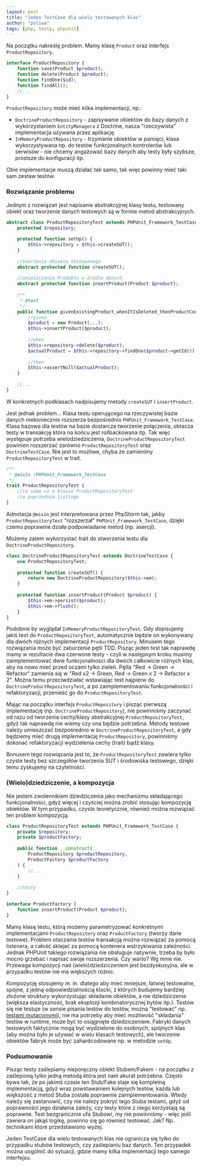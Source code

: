 ```yaml
---
layout: post
title: "Jeden TestCase dla wielu testowanych klas"
author: "psliwa"
tags: [php, testy, phpunit]
---
```


Na początku nakreślę problem. Mamy klasę `Product` oraz interfejs `ProductRepository`.

```php
interface ProductRepository {
    function save(Product $product);
    function delete(Product $product);
    function findOne($id);
    function findAll();
    //...
}
```

`ProductRepository` może mieć kilka implementacji, np.:

* `DoctrineProductRepository` - zapisywanie obiektów do bazy danych z wykorzystaniem `EntityManagera` z Doctrine, nasza "rzeczywista" implementacja używana przez aplikację
* `InMemoryProductRepository` - trzymanie obiektów w pamięci, klasa wykorzystywana np. do testów funkcjonalnych kontrolerów lub serwisów - nie chcemy angażować bazy danych aby testy były szybsze, prostsze do konfiguracji itp.

Obie implementacje muszą działać tak samo, tak więc powinny mieć taki sam zestaw testów.

### Rozwiązanie problemu

Jednym z rozwiązań jest napisanie abstrakcyjnej klasy testu, testowany obiekt oraz tworzenie danych testowych są w formie metod abstrakcyjnych.

```php
abstract class ProductRepositoryTest extends PHPUnit_Framework_TestCase {
    protected $repository;
    
    protected function setUp() {
        $this->repository = $this->createSUT();
    }
    
    //tworzenie obiektu testowanego
    abstract protected function createSUT();
    
    //umieszczanie Produktu w źródle danych    
    abstract protected function insertProduct(Product $product);
    
    /**
     * @test
     */
    public function givenExistingProduct_whenItIsDeleted_thenProductCouldNotBeFound() {    
        //given        
        $product = new Product(...);
        $this->insertProduct($product);
        
        //when        
        $this->repository->delete($product);
        $actualProduct = $this->repository->findOne($product->getId());
        
        //then        
        $this->assertNull($actualProduct);
    }
    
    //...
}
```

W konkretnych podklasach nadpisujemy metody `createSUT` i `insertProduct`.

Jest jednak problem... Klasa testu operującego na rzeczywistej bazie danych niekoniecznie rozszerza bezpośrednio `PHPUnit_Framework_TestCase`. Klasa bazowa dla testów na bazie dostarcza tworzenie połączenia, obtacza testy w transakcję która na końcu jest rollbackowana itp. Tak więc występuje potrzeba wielodziedziczenia, `DoctrineProductRepositoryTest` powinien rozszerzać zarówno `ProductRepositoryTest` oraz `DoctrineTestCase`. Nie jest to możliwe, chyba że zamienimy `ProductRepositoryTest` w trait.

```php
/**
 * @mixin \PHPUnit_Framework_TestCase
 */
trait ProductRepositoryTest {
    //to samo co w klasie ProductRepositoryTest
    //w poprzednim listingu
}
```

Adnotacja `@mixin` jest interpretowana przez PhpStorm tak, jakby `ProductRepositoryTest` "rozszerzał" `PHPUnit_Framework_TestCase`, dzięki czemu poprawnie działa podpowiadanie metod (np. asercji).

Możemy zatem wykorzystać trait do stworzenia testu dla `DoctrineProductRepository`.

```php
class DoctrineProductRepositoryTest extends DoctrineTestCase {
    use ProductRepositoryTest;
    
    protected function createSUT() {
        return new DoctrineProductRepository($this->em);
    }
    
    protected function insertProduct(Product $product) {
        $this->em->persist($product);
        $this->em->flush();
    }
}

```

Podobnie by wyglądał `InMemoryProductRepositoryTest`. Gdy dopisujemy jakiś test do `ProductRepositoryTest`, automatycznie będzie on wykonywany dla dwóch różnych implementacji `ProductRepository`. Minusem tego rozwiązania może być zaburzenie pętli TDD. Pisząc jeden test tak naprawdę mamy w rezultacie dwa czerwone testy - czyli w następnym kroku musimy zaimplementować dwie funkcjonalności dla dwóch całkowicie różnych klas, aby na nowo mieć przed oczami tylko zieleń. Pętla "Red -> Green -> Refactor" zamienia się w "Red x2 -> Green, Red -> Green x 2 -> Refactor x 2". Można temu przeciwdziałać wstawiając test najpierw do `DoctrineProductRepositoryTest`, a po zaimplementowaniu funkcjonalności i refaktoryzacji, przenieść go do `ProductRepositoryTest`.

Mając na początku interfejs `ProductRepository` i pisząc pierwszą implementację (np. `DoctrineProductRepository`), nie powinniśmy zaczynać od razu od tworzenia cechy/klasy abstrakcyjnej `ProductRepositoryTest`, gdyż tak naprawdę nie wiemy czy ona będzie potrzebna. Metody testowe należy umieszczać bezpośrednio w `DoctrineProductRepositoryTest`, a gdy będziemy mieć drugą implementację `ProductRepository`, powinniśmy dokonać refaktoryzacji wydzielenia cechy (trait) bądź klasy.

Bonusem tego rozwiązania jest to, że `ProductRepositoryTest` zawiera tylko czyste testy bez szczegółów tworzenia SUT i środowiska testowego, dzięki temu zyskujemy na czytelności.

### (Wielo)dziedziczenie, a kompozycja

Nie jestem zwolennikiem dziedziczenia jako mechanizmu składającego funkcjonalności, gdyż więcej i czyściej można zrobić stosując kompozycję obiektów. W tym przypadku, czysto teoretycznie, również można rozwiązać ten problem kompozycją.

```php
class ProductRepositoryTest extends PHPUnit_Framework_TestCase {
    private $repository;
    private $productFactory;
    
    public function __construct(
        ProductRepository $productRepository, 
        ProductFactory $productFactory
    ) {
        //...
    }
    
    //testy
}

interface ProductFactory {
    function insertProduct(Product $product);
}
```

Mamy klasę testu, którą możemy parametryzować konkretnymi implementacjami `ProductRepository` oraz `ProductFactory` (tworzy dane testowe). Problem otaczania testów transakcją można rozwiązać za pomocą listenera, a całość sklejać za pomocą kontenera wstrzykiwania zależności. Jednak PHPUnit takiego rozwiązania nie obsługuje natywnie, trzeba by było mocno grzebać i napisać swoje rozszerzenia. Czy warto? Wg mnie nie. Przewaga kompozycji nad (wielo)dziedziczeniem jest bezdyskusyjna, ale w przypadku testów nie ma większych różnic. 

Kompozycję stosujemy m. in. dlatego aby mieć mniejsze, łatwiej testowalne, spójne, z jedną odpowiedzialnością klocki, z których budujemy bardziej złożone struktury wykorzystując składanie obiektów, a nie dziedziczenie (większa elastyczność, brak eksplozji kombinatorycznej bytów itp.). Testów się nie testuje (w sensie pisania testów do testów, można "testować" np. [testami mutacyjnymi][1]), nie ma potrzeby aby mieć możliwość "składania" testów w runtime, może być to osiągnięte dziedziczeniem. Fabryki danych testowych faktycznie mogą być wydzielone do osobnych, spójnych klas (aby można było je używać w wielu klasach testowych), ale tworzenie obiektów fabryk może być zahardcodowane np. w metodzie `setUp`.

### Podsumowanie

Pisząc testy zaślepiamy nieporęczny obiekt Stubem/Fakem - na początku z zaślepioną tylko jedną metodą która jest nam akurat potrzebna. Często bywa tak, że po jakimś czasie ten Stub/Fake staje się kompletną implementacją, gdyż wraz powstawaniem kolejnych testów, każda lub większość z metod Stuba została poprawnie zaimplementowania. Wtedy należy się zastanowić, czy nie należy pokryć tego Stuba testami, gdyż od poprawności jego działania zależy, czy testy które z niego korzystają są poprawne. Test bezgranicznie ufa Stubowi, my nie powinniśmy - więc jeśli zawiera on jakąś logikę, powinno się go również testować. Jak? Np. technikami które przedstawiono wyżej.

Jeden TestCase dla wielu testowanych klas nie ogranicza się tylko do przypadku stubów testowych, czy zaślepianiu baz danych. Ten przypadek można uogólnić do sytuacji, gdzie mamy kilka implementacji tego samego interfejsu.

[1]: http://pl.wikipedia.org/wiki/Testowanie_mutacyjne